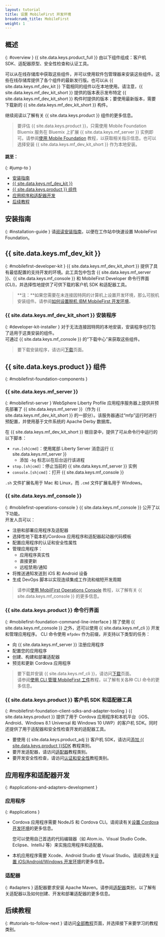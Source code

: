 ```yaml
---
layout: tutorial
title: 设置 MobileFirst 开发环境
breadcrumb_title: MobileFirst
weight: 1
---
```

<!-- NLS_CHARSET=UTF-8 -->
## 概述
{: #overview }
{{ site.data.keys.product_full }} 由以下组件组成：客户机 SDK、适配器原型、安全性检查和认证工具。

可以从在线存储库中获取这些组件，并可以使用软件包管理器来安装这些组件。这些在线存储库提供了各个组件的最新发行版。也可以从 {{ site.data.keys.mf_dev_kit }} 下载相同的组件以在本地使用。请注意，{{ site.data.keys.mf_dev_kit_short }} 提供的版本表示发布特定 {{ site.data.keys.mf_dev_kit_short }} 构件时提供的版本；要使用最新版本，需要下载新的 {{ site.data.keys.mf_dev_kit_short }} 构件。 

继续阅读以了解有关 {{ site.data.keys.product }} 组件的更多信息。

> 要评估 {{ site.data.keys.product }}，只需使用 Mobile Foundation Bluemix 服务在 Bluemix 上扩展 {{ site.data.keys.mf_server }} 实例即可。请参阅[使用 Mobile Foundation](../../../bluemix/using-mobile-foundation/) 教程，以获取相关指示信息。也可以选择安装 {{ site.data.keys.mf_dev_kit_short }} 作为本地安装。

#### 跳至：
{: #jump-to }

* [安装指南](#installation-guide)
* [{{ site.data.keys.mf_dev_kit }}](#mobilefirst-developer-kit)
* [{{ site.data.keys.product }} 组件](#mobilefirst-foundation-components)
* [应用程序和适配器开发](#applications-and-adapters-development)
* [后续教程](#tutorials-to-follow-next)

## 安装指南
{: #installation-guide }
请[阅读安装指南](installation-guide)，以便在工作站中快速设置 MobileFirst Foundation。

## {{ site.data.keys.mf_dev_kit }}
{: #mobilefirst-developer-kit }
{{ site.data.keys.mf_dev_kit_short }} 提供了具有最低配置的支持开发的环境。此工具包中包含 {{ site.data.keys.mf_server }}、{{ site.data.keys.mf_console }} 和 MobileFirst Developer 命令行界面 (CLI)，并选择性地提供了可供下载的客户机 SDK 和适配器工具。

> **注：**如果您需要在未连接因特网的计算机上设置开发环境，那么可脱机安装组件。请参阅[如何设置脱机 IBM MobileFirst 开发环境]({{site.baseurl}}/blog/2016/03/31/howto-set-up-an-offline-ibm-mobilefirst-8-0-development-environment)。

### {{ site.data.keys.mf_dev_kit_short }} 安装程序
{: #developer-kit-installer }
对于无法连接因特网的本地安装，安装程序也打包了适用于这类安装的组件。  
可通过 {{ site.data.keys.mf_console }} 的“下载中心”来获取这些组件。

> 要下载安装程序，请访问[下载]({{site.baseurl}}/downloads/)页面。

## {{ site.data.keys.product }} 组件
{: #mobilefirst-foundation-components }

### {{ site.data.keys.mf_server }}
{: #mobilefirst-server }
WebSphere Liberty Profile 应用程序服务器上提供并预先部署了 {{ site.data.keys.mf_server }}（作为 {{ site.data.keys.mf_dev_kit_short }} 的一部分）。该服务器通过“mfp”运行时进行预配置，并使用基于文件系统的 Apache Derby 数据库。

在 {{ site.data.keys.mf_dev_kit_short }} 根目录中，提供了可从命令行中运行的以下脚本：

* `run.[sh|cmd]`：使用尾部 Liberty Server 消息运行 {{ site.data.keys.mf_server }}
    * 添加 `-bg` 标志以在后台运行该进程
* `stop.[sh|cmd]`：停止当前的 {{ site.data.keys.mf_server }} 实例
* `console.[sh|cmd]`：打开 {{ site.data.keys.mf_console }}

`.sh` 文件扩展名用于 Mac 和 Linux，而 `.cmd` 文件扩展名用于 Windows。

### {{ site.data.keys.mf_console }}
{: #mobilefirst-operations-console }
{{ site.data.keys.mf_console }} 公开了以下功能。  
开发人员可以：

- 注册和部署应用程序及适配器
- 选择性地下载本机/Cordova 应用程序和适配器起动器代码模板 
- 配置应用程序的认证和安全性属性
- 管理应用程序：
    - 应用程序真实性
    - 直接更新
    - 远程禁用/通知
- 将推送通知发送到 iOS 和 Android 设备
- 生成 DevOps 脚本以实现连续集成工作流和缩短开发周期

> 请参阅[使用 MobilFirst Operations Console](../../../product-overview/components/console/) 教程，以了解有关 {{ site.data.keys.mf_console }} 的更多信息。
### {{ site.data.keys.product }} 命令行界面
{: #mobilefirst-foundation-command-line-interface }
除了使用 {{ site.data.keys.mf_console }} 之外，还可以使用 {{ site.data.keys.mf_cli }} 开发和管理应用程序。
CLI 命令使用 `mfpdev` 作为前缀，并支持以下类型的任务：

* 向 {{ site.data.keys.mf_server }} 注册应用程序
* 配置您的应用程序
* 创建、构建和部署适配器
* 预览和更新 Cordova 应用程序

> 要下载并安装 {{ site.data.keys.mf_cli }}，请访问[下载]({{site.baseurl}}/downloads/)页面。  
>请参阅[使用 CLI 管理 MobileFirst 工件](../../../application-development/using-mobilefirst-cli-to-manage-mobilefirst-artifacts/)教程，以了解有关各种 CLI 命令的更多信息。

### {{ site.data.keys.product }} 客户机 SDK 和适配器工具
{: #mobilefirst-foundation-client-sdks-and-adapter-tooling }
{{ site.data.keys.product }} 提供了用于 Cordova 应用程序和本机平台（iOS、Android、Windows 8.1 Universal 和 Windows 10 UWP）的客户机 SDK。同时还提供了用于适配器和安全性检查开发的适配器工具。

* 要使用 {{ site.data.keys.product_adj }} 客户机 SDK，请访问[添加 {{ site.data.keys.product }}SDK](../../../application-development/sdk/) 教程类别。  
* 要开发适配器，请访问[适配器](../../../adapters/)教程类别。  
* 要开发安全性检查，请访问[认证和安全性](../../../authentication-and-security/)教程类别。  

## 应用程序和适配器开发
{: #applications-and-adapters-development }

### 应用程序
{: #applications }
* Cordova 应用程序需要 NodeJS 和 Cordova CLI。请阅读有关[设置 Cordova 开发环境](../cordova)的更多信息。

    您可以使用自己首选的代码编辑器（如 Atom.io、Visual Studio Code、Eclipse、IntelliJ 等）来实施应用程序和适配器。  
    
* 本机应用程序需要 Xcode、Android Studio 或 Visual Studio。请阅读有关[设置 iOS/Android/Windows 开发环境](../)的更多信息。

### 适配器
{: #adapters }
适配器要求安装 Apache Maven。请参阅[适配器](../../../adapters/)类别，以了解有关适配器以及如何创建、开发和部署适配器的更多信息。

## 后续教程
{: #tutorials-to-follow-next }
请访问[全部教程](../../../all-tutorials/)页面，并选择接下来要学习的教程类别。

